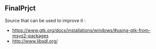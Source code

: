 ## FinalPrjct
Source that can be used to improve it :
- https://www.gtk.org/docs/installations/windows/#using-gtk-from-msys2-packages
- http://www.libsdl.org/
